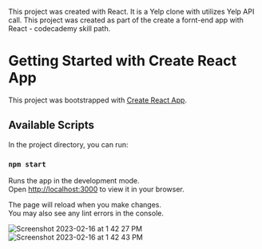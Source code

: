 This project was created with React.
It is a Yelp clone with utilizes Yelp API call. 
This project was created as part of the create a fornt-end app with React - codecademy skill path. 


# Getting Started with Create React App

This project was bootstrapped with [Create React App](https://github.com/facebook/create-react-app).

## Available Scripts

In the project directory, you can run:

### `npm start`

Runs the app in the development mode.\
Open [http://localhost:3000](http://localhost:3000) to view it in your browser.

The page will reload when you make changes.\
You may also see any lint errors in the console.

![Screenshot 2023-02-16 at 1 42 27 PM](https://user-images.githubusercontent.com/119186374/219278972-0af93db0-fd36-4b26-a87d-d608bed3ff3c.png)
![Screenshot 2023-02-16 at 1 42 43 PM](https://user-images.githubusercontent.com/119186374/219278982-5aaa3c23-205d-4b85-b836-2cdffac38621.png)
